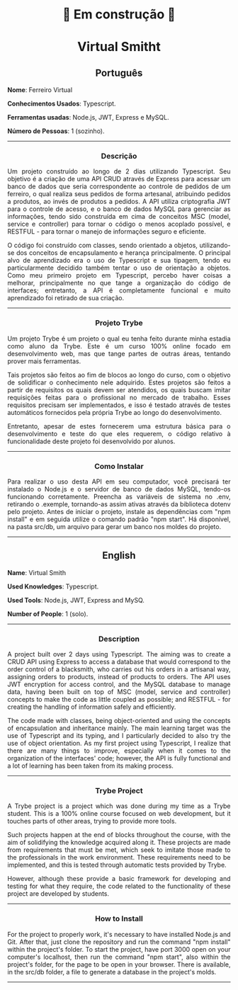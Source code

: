 <h1 align="center">🚧 Em construção 🚧</h1>

<h1 align="center">Virtual Smitht</h1>

<h2 align="center">Português</h2>


**Nome**: Ferreiro Virtual

**Conhecimentos Usados**: Typescript.

**Ferramentas usadas**: Node.js, JWT, Express e MySQL.

**Número de Pessoas**: 1 (sozinho).

-----------------------

<h3 align="center">Descrição</h3>

<p align="justify">Um projeto construído ao longo de 2 dias utilizando Typescript. Seu objetivo é a criação de uma API CRUD através de Express para acessar um banco de dados que seria correspondente ao controle de pedidos de um ferreiro, o qual realiza seus pedidos de forma artesanal, atribuindo pedidos a produtos, ao invés de produtos a pedidos. A API utiliza criptografia JWT para o controle de acesso, e o banco de dados MySQL para gerenciar as informações, tendo sido construída em cima de conceitos MSC (model, service e controller) para tornar o código o menos acoplado possível, e RESTFUL - para tornar o manejo de informações seguro e eficiente.</p>
<p align="justify">O código foi construído com classes, sendo orientado a objetos, utilizando-se dos conceitos de encapsulamento e herança principalmente. O principal alvo de aprendizado era o uso de Typescript e sua tipagem, tendo eu particularmente decidido também tentar o uso de orientação a objetos. Como meu primeiro projeto em Typescript, percebo haver coisas a melhorar, principalmente no que tange a organização do código de interfaces; entretanto, a API é completamente funcional e muito aprendizado foi retirado de sua criação.</p>

-----------------------

<h3 align="center">Projeto Trybe</h3>

  <p align="justify">Um projeto Trybe é um projeto o qual eu tenha feito durante minha estadia como aluno da Trybe. Este é um curso 100% online focado em desenvolvimento web, mas que tange partes de outras áreas, tentando prover mais ferramentas.</p>
  <p align="justify">Tais projetos são feitos ao fim de blocos ao longo do curso, com o objetivo de solidificar o conhecimento nele adquirido. Estes projetos são feitos a partir de requisitos os quais devem ser atendidos, os quais buscam imitar requisições feitas para o profissional no mercado de trabalho. Esses requisitos precisam ser implementados, e isso é testado através de testes automáticos fornecidos pela própria Trybe ao longo do desenvolvimento.</p>
  <p align="justify">Entretanto, apesar de estes fornecerem uma estrutura básica para o desenvolvimento e teste do que eles requerem, o código relativo à funcionalidade deste projeto foi desenvolvido por alunos.</p>

-----------------------

<h3 align="center">Como Instalar</h3>
<p align="justify">Para realizar o uso desta API em seu computador, você precisará ter instalado o Node.js e o servidor de banco de dados MySQL, tendo-os funcionando corretamente. Preencha as variáveis de sistema no .env, retirando o .exemple, tornando-as assim ativas através da biblioteca dotenv pelo projeto. Antes de iniciar o projeto, instale as dependências com "npm install" e em seguida utilize o comando padrão "npm start". Há disponível, na pasta src/db, um arquivo para gerar um banco nos moldes do projeto.</p>

-----------------------

<h2 align="center">English</h2>


**Name**: Virtual Smith

**Used Knowledges**: Typescript.

**Used Tools**: Node.js, JWT, Express and MySQ.

**Number of People**: 1 (solo).

-----------------------

<h3 align="center">Description</h3>

<p align="justify">A project built over 2 days using Typescript. The aiming was to create a CRUD API using Express to access a database that would correspond to the order control of a blacksmith, who carries out his orders in a artisanal way, assigning orders to products, instead of products to orders. The API uses JWT encryption for access control, and the MySQL database to manage data, having been built on top of MSC (model, service and controller) concepts to make the code as little coupled as possible; and RESTFUL - for creating the handling of information safely and efficiently.</p>
<p align="justify">The code made with classes, being object-oriented and using the concepts of encapsulation and inheritance mainly. The main learning target was the use of Typescript and its typing, and I particularly decided to also try the use of object orientation. As my first project using Typescript, I realize that there are many things to improve, especially when it comes to the organization of the interfaces' code; however, the API is fully functional and a lot of learning has been taken from its making process.</p>

-----------------------

<h3 align="center">Trybe Project</h3>

  <p align="justify">A Trybe project is a project which was done during my time as a Trybe student. This is a 100% online course focused on web development, but it touches parts of other areas, trying to provide more tools.</p>
  <p align="justify">Such projects happen at the end of blocks throughout the course, with the aim of solidifying the knowledge acquired along  it. These projects are made from requirements that must be met, which seek to imitate those made to the professionals in the work environment. These requirements need to be implemented, and this is tested through automatic tests provided by Trybe.</p>
  <p align="justify">However, although these provide a basic framework for developing and testing for what they require, the code related to the functionality of these project are developed by students.</p>

-----------------------

<h3 align="center">How to Install</h3>
<p align="justify">For the project to properly work, it's necessary to have installed Node.js and Git. After that, just clone the repository and run the command "npm install" within the project's folder. To start the project, have port 3000 open on your computer's localhost, then run the command "npm start", also within the project's folder, for the page to be open in your browser. There is available, in the src/db folder, a file to generate a database in the project's molds.</p>

-----------------------
